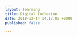 ```yaml
---
layout: learning
title: Digital Inclusion
date: 2018-12-14 14:17:05 +0000
published: false

---
```


